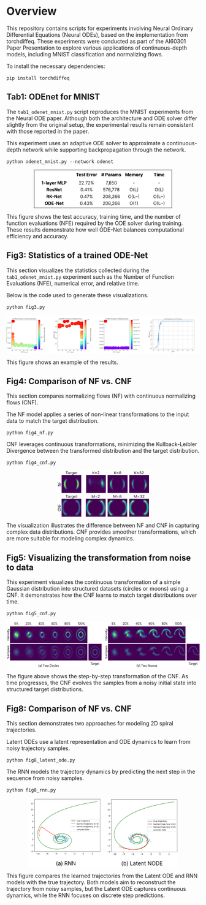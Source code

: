 # Overview
This repository contains scripts for experiments involving Neural Ordinary Differential Equations (Neural ODEs), based on the implementation from torchdiffeq. These experiments were conducted as part of the AI60301 Paper Presentation to explore various applications of continuous-depth models, including MNIST classification and normalizing flows.

To install the necessary dependencies:
```
pip install torchdiffeq
```

## Tab1: ODEnet for MNIST
The `tab1_odenet_mnist.py` script reproduces the MNIST experiments from the Neural ODE paper. Although both the architecture and ODE solver differ slightly from the original setup, the experimental results remain consistent with those reported in the paper.

This experiment uses an adaptive ODE solver to approximate a continuous-depth network while supporting backpropagation through the network.
```
python odenet_mnist.py --network odenet
```

<p align="center">
<img align="middle" src="./results/Tab1.png" alt="Table 1" width="360" height="100" />
</p>
This figure shows the test accuracy, training time, and the number of function evaluations (NFE) required by the ODE solver during training. These results demonstrate how well ODE-Net balances computational efficiency and accuracy.

## Fig3: Statistics of a trained ODE-Net
This section visualizes the statistics collected during the `tab1_odenet_mnist.py` experiment such as the Number of Function Evaluations (NFE), numerical error, and relative time.

Below is the code used to generate these visualizations.
```
python fig3.py
```
<p align="center">
<img align="middle" src="./results/Fig3.png" alt="Figure 3" width="600" height="100" />
</p>
This figure shows an example of the results.

## Fig4: Comparison of NF vs. CNF
This section compares normalizing flows (NF) with continuous normalizing flows (CNF).

The NF model applies a series of non-linear transformations to the input data to match the target distribution.
```
python fig4_nf.py
```
CNF leverages continuous transformations, minimizing the Kullback-Leibler Divergence between the transformed distribution and the target distribution.
```
python fig4_cnf.py
```
<p align="center">
<img align="middle" src="./results/Fig4.png" alt="Figure 4" width="240" height="120" />
</p>
The visualization illustrates the difference between NF and CNF in capturing complex data distributions. CNF provides smoother transformations, which are more suitable for modeling complex dynamics.

## Fig5: Visualizing the transformation from noise to data
This experiment visualizes the continuous transformation of a simple Gaussian distribution into structured datasets (circles or moons) using a CNF. It demonstrates how the CNF learns to match target distributions over time.
```
python fig5_cnf.py
```
<p align="center">
<img align="middle" src="./results/Fig5.png" alt="Figure 5" width="600" height="120" />
</p>
The figure above shows the step-by-step transformation of the CNF. As time progresses, the CNF evolves the samples from a noisy initial state into structured target distributions.

## Fig8: Comparison of NF vs. CNF
This section demonstrates two approaches for modeling 2D spiral trajectories.

Latent ODEs use a latent representation and ODE dynamics to learn from noisy trajectory samples.
```
python fig8_latent_ode.py
```
The RNN models the trajectory dynamics by predicting the next step in the sequence from noisy samples.
```
python fig8_rnn.py
```
<p align="center">
<img align="middle" src="./results/Fig8.png" alt="Figure 8" width="390" height="180" />
</p>

This figure compares the learned trajectories from the Latent ODE and RNN models with the true trajectory. Both models aim to reconstruct the trajectory from noisy samples, but the Latent ODE captures continuous dynamics, while the RNN focuses on discrete step predictions.

